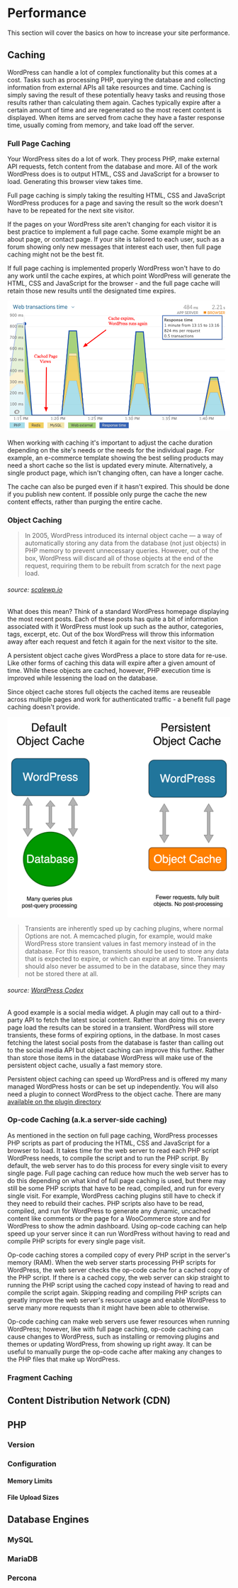 # Performance
This section will cover the basics on how to increase your site performance.

## Caching
WordPress can handle a lot of complex functionality but this comes at a cost. Tasks such as processing PHP, querying the database and collecting information from external APIs all take resources and time. Caching is simply saving the result of these potentially heavy tasks and reusing those results rather than calculating them again. Caches typically expire after a certain amount of time and are regenerated so the most recent content is displayed. When items are served from cache they have a faster response time, usually coming from memory, and take load off the server.

### Full Page Caching
Your WordPress sites do a lot of work. They process PHP, make external API requests, fetch content from the database and more. All of the work WordPress does is to output HTML, CSS and JavaScript for a browser to load. Generating this browser view takes time.

Full page caching is simply taking the resulting HTML, CSS and JavaScript WordPress produces for a page and saving the result so the work doesn't have to be repeated for the next site visitor.

If the pages on your WordPress site aren't changing for each visitor it is best practice to implement a full page cache. Some example might be an about page, or contact page. If your site is tailored to each user, such as a forum showing only new messages that interest each user, then full page caching might not be the best fit.

If full page caching is implemented properly WordPress won't have to do any work until the cache expires, at which point WordPress will generate the HTML, CSS and JavaScript for the browser - and the full page cache will retain those new results until the designated time expires.

![Full Page Caching Response Example](/assets/full-page-caching-response-example.png)

When working with caching it's important to adjust the cache duration depending on the site's needs or the needs for the individual page. For example, an e-commerce template showing the best selling products may need a short cache so the list is updated every minute. Alternatively, a single product page, which isn't changing often, can have a longer cache.

The cache can also be purged even if it hasn't expired. This should be done if you publish new content. If possible only purge the cache the new content effects, rather than purging the entire cache.

### Object Caching
> In 2005, WordPress introduced its internal object cache — a way of automatically storing any data from the database (not just objects) in PHP memory to prevent unnecessary queries. However, out of the box, WordPress will discard all of those objects at the end of the request, requiring them to be rebuilt from scratch for the next page load.

###### source: [scalewp.io](https://www.scalewp.io/object-caching/)

What does this mean? Think of a standard WordPress homepage displaying the most recent posts. Each of these posts has quite a bit of information associated with it WordPress must look up such as the author, categories, tags, excerpt, etc. Out of the box WordPress will throw this information away after each request and fetch it again for the next visitor to the site.

A persistent object cache gives WordPress a place to store data for re-use. Like other forms of caching this data will expire after a given amount of time. While these objects are cached, however, PHP execution time is improved while lessening the load on the database.

Since object cache stores full objects the cached items are reuseable across multiple pages and work for authenticated traffic - a benefit full page caching doesn't provide.

![WordPress Object Caching Diagram](/assets/wordpress-object-caching-example.png)

> Transients are inherently sped up by caching plugins, where normal Options are not. A memcached plugin, for example, would make WordPress store transient values in fast memory instead of in the database. For this reason, transients should be used to store any data that is expected to expire, or which can expire at any time. Transients should also never be assumed to be in the database, since they may not be stored there at all.

###### source: [WordPress Codex](https://codex.wordpress.org/Transients_API)

A good example is a social media widget. A plugin may call out to a third-party API to fetch the latest social content. Rather than doing this on every page load the results can be stored in a transient. WordPress will store transients, these forms of expiring options, in the datbase. In most cases fetching the latest social posts from the database is faster than calling out to the social media API but object caching can improve this further. Rather than store those items in the database WordPress will make use of the persistent object cache, usually a fast memory store.

Persistent object caching can speed up WordPress and is offered my many managed WordPress hosts or can be set up independently. You will also need a plugin to connect WordPress to the object cache. There are many [available on the plugin directory](https://wordpress.org/plugins/search/object+cache/)

### Op-code Caching (a.k.a server-side caching)
As mentioned in the section on full page caching, WordPress processes PHP scripts as part of producing the HTML, CSS and JavaScript for a browser to load. It takes time for the web server to read each PHP script WordPress needs, to compile the script and to run the PHP script. By default, the web server has to do this process for every single visit to every single page. Full page caching can reduce how much the web server has to do this depending on what kind of full page caching is used, but there may still be some PHP scripts that have to be read, compiled, and run for every single visit. For example, WordPress caching plugins still have to check if they need to rebuild their caches. PHP scripts also have to be read, compiled, and run for WordPress to generate any dynamic, uncached content like comments or the page for a WooCommerce store and for WordPress to show the admin dashboard. Using op-code caching can help speed up your server since it can run WordPress without having to read and compile PHP scripts for every single page visit.

Op-code caching stores a compiled copy of every PHP script in the server's memory (RAM). When the web server starts processing PHP scripts for WordPress, the web server checks the op-code cache for a cached copy of the PHP script. If there is a cached copy, the web server can skip straight to running the PHP script using the cached copy instead of having to read and compile the script again. Skipping reading and compiling PHP scripts can greatly improve the web server's resource usage and enable WordPress to serve many more requests than it might have been able to otherwise.

Op-code caching can make web servers use fewer resources when running WordPress; however, like with full page caching, op-code caching can cause changes to WordPress, such as installing or removing plugins and themes or updating WordPress, from showing up right away. It can be useful to manually purge the op-code cache after making any changes to the PHP files that make up WordPress.

### Fragment Caching

## Content Distribution Network (CDN)

## PHP

### Version

### Configuration

#### Memory Limits

#### File Upload Sizes

## Database Engines

### MySQL

### MariaDB

### Percona
